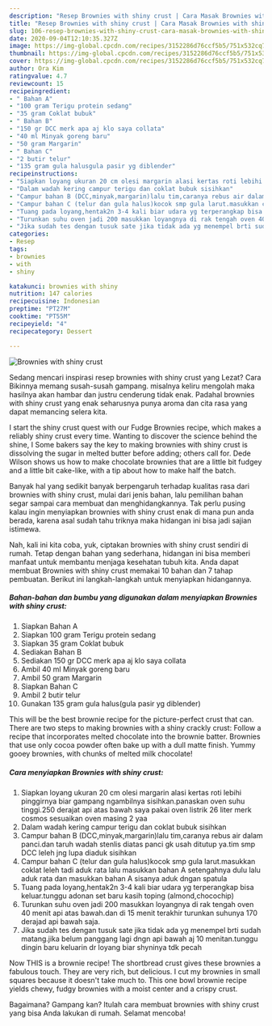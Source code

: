 ```yaml
---
description: "Resep Brownies with shiny crust | Cara Masak Brownies with shiny crust Yang Sempurna"
title: "Resep Brownies with shiny crust | Cara Masak Brownies with shiny crust Yang Sempurna"
slug: 106-resep-brownies-with-shiny-crust-cara-masak-brownies-with-shiny-crust-yang-sempurna
date: 2020-09-04T12:10:35.327Z
image: https://img-global.cpcdn.com/recipes/3152286d76ccf5b5/751x532cq70/brownies-with-shiny-crust-foto-resep-utama.jpg
thumbnail: https://img-global.cpcdn.com/recipes/3152286d76ccf5b5/751x532cq70/brownies-with-shiny-crust-foto-resep-utama.jpg
cover: https://img-global.cpcdn.com/recipes/3152286d76ccf5b5/751x532cq70/brownies-with-shiny-crust-foto-resep-utama.jpg
author: Ora Kim
ratingvalue: 4.7
reviewcount: 15
recipeingredient:
- " Bahan A"
- "100 gram Terigu protein sedang"
- "35 gram Coklat bubuk"
- " Bahan B"
- "150 gr DCC merk apa aj klo saya collata"
- "40 ml Minyak goreng baru"
- "50 gram Margarin"
- " Bahan C"
- "2 butir telur"
- "135 gram gula halusgula pasir yg diblender"
recipeinstructions:
- "Siapkan loyang ukuran 20 cm olesi margarin alasi kertas roti lebihi pinggirnya biar gampang ngambilnya sisihkan.panaskan oven suhu tinggi.250 derajat api atas bawah saya pakai oven listrik 26 liter merk cosmos sesuaikan oven masing 2 yaa"
- "Dalam wadah kering campur terigu dan coklat bubuk sisihkan"
- "Campur bahan B (DCC,minyak,margarin)lalu tim,caranya rebus air dalam panci.dan taruh wadah stenlis diatas panci gk usah ditutup ya.tim smp DCC leleh jng lupa diaduk sisihkan"
- "Campur bahan C (telur dan gula halus)kocok smp gula larut.masukkan coklat leleh tadi aduk rata lalu masukkan bahan A setengahnya dulu lalu aduk rata dan masukkan bahan A sisanya aduk dngan spatula"
- "Tuang pada loyang,hentak2n 3-4 kali biar udara yg terperangkap bisa keluar.tunggu adonan set baru kasih toping (almond,chocochip)"
- "Turunkan suhu oven jadi 200 masukkan loyangnya di rak tengah oven 40 menit api atas bawah.dan di 15 menit terakhir turunkan suhunya 170 derajad api bawah saja."
- "Jika sudah tes dengan tusuk sate jika tidak ada yg menempel brti sudah matang.jika belum panggang lagi dngn api bawah aj 10 menitan.tunggu dingin baru keluarin dr loyang biar shyninya tdk pecah"
categories:
- Resep
tags:
- brownies
- with
- shiny

katakunci: brownies with shiny 
nutrition: 147 calories
recipecuisine: Indonesian
preptime: "PT27M"
cooktime: "PT55M"
recipeyield: "4"
recipecategory: Dessert

---
```



![Brownies with shiny crust](https://img-global.cpcdn.com/recipes/3152286d76ccf5b5/751x532cq70/brownies-with-shiny-crust-foto-resep-utama.jpg)

Sedang mencari inspirasi resep brownies with shiny crust yang Lezat? Cara Bikinnya memang susah-susah gampang. misalnya keliru mengolah maka hasilnya akan hambar dan justru cenderung tidak enak. Padahal brownies with shiny crust yang enak seharusnya punya aroma dan cita rasa yang dapat memancing selera kita.

I start the shiny crust quest with our Fudge Brownies recipe, which makes a reliably shiny crust every time. Wanting to discover the science behind the shine, I Some bakers say the key to making brownies with shiny crust is dissolving the sugar in melted butter before adding; others call for. Dede Wilson shows us how to make chocolate brownies that are a little bit fudgey and a little bit cake-like, with a tip about how to make half the batch.

Banyak hal yang sedikit banyak berpengaruh terhadap kualitas rasa dari brownies with shiny crust, mulai dari jenis bahan, lalu pemilihan bahan segar sampai cara membuat dan menghidangkannya. Tak perlu pusing kalau ingin menyiapkan brownies with shiny crust enak di mana pun anda berada, karena asal sudah tahu triknya maka hidangan ini bisa jadi sajian istimewa.


Nah, kali ini kita coba, yuk, ciptakan brownies with shiny crust sendiri di rumah. Tetap dengan bahan yang sederhana, hidangan ini bisa memberi manfaat untuk membantu menjaga kesehatan tubuh kita. Anda dapat membuat Brownies with shiny crust memakai 10 bahan dan 7 tahap pembuatan. Berikut ini langkah-langkah untuk menyiapkan hidangannya.

<!--inarticleads1-->

##### Bahan-bahan dan bumbu yang digunakan dalam menyiapkan Brownies with shiny crust:

1. Siapkan  Bahan A
1. Siapkan 100 gram Terigu protein sedang
1. Siapkan 35 gram Coklat bubuk
1. Sediakan  Bahan B
1. Sediakan 150 gr DCC merk apa aj klo saya collata
1. Ambil 40 ml Minyak goreng baru
1. Ambil 50 gram Margarin
1. Siapkan  Bahan C
1. Ambil 2 butir telur
1. Gunakan 135 gram gula halus(gula pasir yg diblender)


This will be the best brownie recipe for the picture-perfect crust that can. There are two steps to making brownies with a shiny crackly crust: Follow a recipe that incorporates melted chocolate into the brownie batter. Brownies that use only cocoa powder often bake up with a dull matte finish. Yummy gooey brownies, with chunks of melted milk chocolate! 

<!--inarticleads2-->

##### Cara menyiapkan Brownies with shiny crust:

1. Siapkan loyang ukuran 20 cm olesi margarin alasi kertas roti lebihi pinggirnya biar gampang ngambilnya sisihkan.panaskan oven suhu tinggi.250 derajat api atas bawah saya pakai oven listrik 26 liter merk cosmos sesuaikan oven masing 2 yaa
1. Dalam wadah kering campur terigu dan coklat bubuk sisihkan
1. Campur bahan B (DCC,minyak,margarin)lalu tim,caranya rebus air dalam panci.dan taruh wadah stenlis diatas panci gk usah ditutup ya.tim smp DCC leleh jng lupa diaduk sisihkan
1. Campur bahan C (telur dan gula halus)kocok smp gula larut.masukkan coklat leleh tadi aduk rata lalu masukkan bahan A setengahnya dulu lalu aduk rata dan masukkan bahan A sisanya aduk dngan spatula
1. Tuang pada loyang,hentak2n 3-4 kali biar udara yg terperangkap bisa keluar.tunggu adonan set baru kasih toping (almond,chocochip)
1. Turunkan suhu oven jadi 200 masukkan loyangnya di rak tengah oven 40 menit api atas bawah.dan di 15 menit terakhir turunkan suhunya 170 derajad api bawah saja.
1. Jika sudah tes dengan tusuk sate jika tidak ada yg menempel brti sudah matang.jika belum panggang lagi dngn api bawah aj 10 menitan.tunggu dingin baru keluarin dr loyang biar shyninya tdk pecah


Now THIS is a brownie recipe! The shortbread crust gives these brownies a fabulous touch. They are very rich, but delicious. I cut my brownies in small squares because it doesn&#39;t take much to. This one bowl brownie recipe yields chewy, fudgy brownies with a moist center and a crispy crust. 

Bagaimana? Gampang kan? Itulah cara membuat brownies with shiny crust yang bisa Anda lakukan di rumah. Selamat mencoba!
